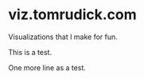 viz.tomrudick.com
=================

Visualizations that I make for fun.

This is a test.

One more line as a test.

